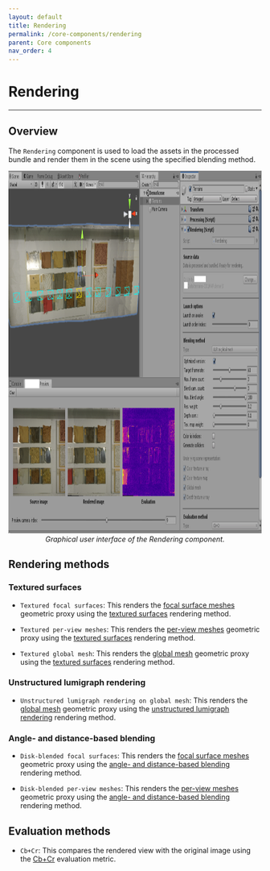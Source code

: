 ```yaml
---
layout: default
title: Rendering
permalink: /core-components/rendering
parent: Core components
nav_order: 4
---
```


# Rendering

* * *

## Overview

The `Rendering` component is used to load the assets in the processed bundle and render them in the scene using the specified blending method.

<p align="center">
      <img src="https://github.com/caor-mines-paristech/colibri-vr/raw/master/docs/illustrations/TerrainsRendering2.png" alt="" width="1280" height="720"><br><i>Graphical user interface of the Rendering component.</i>
</p>

## Rendering methods

### Textured surfaces

- `Textured focal surfaces`: This renders the [focal surface meshes](https://caor-mines-paristech.github.io/colibri-vr/structural-elements/geometric-proxies#focal-surface-meshes) geometric proxy using the [textured surfaces](https://caor-mines-paristech.github.io/colibri-vr/structural-elements/rendering-methods#textured-surfaces) rendering method.

- `Textured per-view meshes`: This renders the [per-view meshes](https://caor-mines-paristech.github.io/colibri-vr/structural-elements/geometric-proxies#per-view-meshes) geometric proxy using the [textured surfaces](https://caor-mines-paristech.github.io/colibri-vr/structural-elements/rendering-methods#textured-surfaces) rendering method.

- `Textured global mesh`: This renders the [global mesh](https://caor-mines-paristech.github.io/colibri-vr/structural-elements/geometric-proxies#global-mesh) geometric proxy using the [textured surfaces](https://caor-mines-paristech.github.io/colibri-vr/structural-elements/rendering-methods#textured-surfaces) rendering method.

### Unstructured lumigraph rendering

- `Unstructured lumigraph rendering on global mesh`: This renders the [global mesh](https://caor-mines-paristech.github.io/colibri-vr/structural-elements/geometric-proxies#global-mesh) geometric proxy using the [unstructured lumigraph rendering](https://caor-mines-paristech.github.io/colibri-vr/structural-elements/rendering-methods#unstructured-lumigraph-rendering) rendering method.

### Angle- and distance-based blending

- `Disk-blended focal surfaces`: This renders the [focal surface meshes](https://caor-mines-paristech.github.io/colibri-vr/structural-elements/geometric-proxies#focal-surface-meshes) geometric proxy using the [angle- and distance-based blending](https://caor-mines-paristech.github.io/colibri-vr/structural-elements/rendering-methods#angle--and-distance-based-blending) rendering method.

- `Disk-blended per-view meshes`: This renders the [per-view meshes](https://caor-mines-paristech.github.io/colibri-vr/structural-elements/geometric-proxies#per-view-meshes) geometric proxy using the [angle- and distance-based blending](https://caor-mines-paristech.github.io/colibri-vr/structural-elements/rendering-methods#angle--and-distance-based-blending) rendering method.

## Evaluation methods

- `Cb+Cr`: This compares the rendered view with the original image using the [Cb+Cr](https://caor-mines-paristech.github.io/colibri-vr/structural-elements/evaluation-methods#cbcr) evaluation metric.
